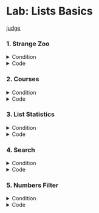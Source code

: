 # Lab: Lists Basics

[judge](https://judge.softuni.org/Contests/1724)

### 1. Strange Zoo

<details> <summary>Condition</summary>

You are at the zoo, and the meerkats look strange.
You will receive 3 strings on separate lines, representing the tail, the body, and the head of an animal in that order.
Your task is to re-arrange the elements in a list so that the animal looks normal again:
• On the first position is the head;
• On the second position is the body;
• On the last one is the tail.

| Input                                                               | Output                                                                |
|---------------------------------------------------------------------|-----------------------------------------------------------------------|
| my tail<br/>my body seems on place<br/>my head is on the wrong end! | ['my head is on the wrong end!', 'my body seems on place', 'my tail'] |

| Input                  | Output                   | Input         | Output          |
|------------------------|--------------------------|---------------|-----------------|
| tail</br>body</br>head | ['head', 'body', 'tail'] | T</br>B</br>H | ['H', 'B', 'T'] |

* Hints</br>
  We start by reading the three parts of the body:

</details>
<details> <summary>Code</summary>

```Python
head = input()
body = input()
tail = input()
text = [tail, body, head]
print(text)

or
```Python
my_list = []

for _ in range(3):
    data = input()
    my_list.append(data)
my_list[0], my_list[2] = my_list[2], my_list[0]
print(my_list)
```
or
```Python
my_list1 = []

for _ in range(3):
    data = input()
    my_list1.append(data)
new_list = my_list1[::-1]
print(new_list)
```
or
```Python
my_list2 = []

for _ in range(3):
    data = input()
    my_list2.append(data)
    new_list2 = my_list2.reverse()
print(new_list2)
```

</details>


### 2. Courses</br>

<details> <summary>Condition</summary>

   On the first line, you will receive a single number n. On the following n lines, you will receive names of courses.
   You should create a list of courses and print it.

| Input                                                               | Output                                                         |
|---------------------------------------------------------------------|----------------------------------------------------------------|
| 2</br>PB Python</br>PF Python                                       | ['PB Python', 'PF Python']                                     |
| 4</br>Front-End</br>C# Web</br>JS Core</br>Programming Fundamentals | ['Front-End', 'C# Web', 'JS Core', 'Programming Fundamentals'] |

Hints
We read the number n from the console, and we create an empty list:

</details>
<details> <summary>Code</summary>

```Python
course = []
for i in range(int(input())):
    courses = input()
course.append(courses)
print(course)
```
### or
```Python
n = int(input())
courses_list = []

for _ in range(n):
    course_name = input()
    courses_list.append(course_name)

print(courses_list)
```
</details>

### 3. List Statistics

<details> <summary>Condition</summary>

   On the first line, you will receive a number n. On the following n lines, you will receive integers. You should
   create and print two lists:
   • One with all the positives (including 0) numbers
   • One with all the negatives numbers
   Finally, print the following message:</br>
   **Count of positives: {count_positives}</br>
   Sum of negatives: {sum_of_negatives}**

* Example

| Input                               | Output                                                                       |
|-------------------------------------|------------------------------------------------------------------------------|
| 5</br>10</br>3</br>2</br>-15</br>-4 | [10, 3, 2]</br>[-15, -4]</br>Count of positives: 3</br>Sum of negatives: -19 |

| Input                                            | Output                                                                             | 
 |--------------------------------------------------|------------------------------------------------------------------------------------|
| 6</br>11</br>2</br>35</br>599</br>31</br>20</br> | [11, 2, 35, 599, 31, 20]</br>[ ]</br>Count of positives: 6</br>Sum of negatives: 0 |

</details>
<details> <summary>Code</summary>

```Python
n = int(input())

positive_numbers = []
negative_numbers = []

for _ in range(n):
    number = int(input())

if number >= 0:
    positive_numbers.append(number)
else:
    negative_numbers.append(number)

# or  positive_numbers.append(number) if number >= 0 else negative_numbers.append(number)

print(positive_numbers)
print(negative_numbers)
print('Count of positives:', len(positive_numbers))
print('Sum of negatives:', sum(negative_numbers))
```
or from CEO
```Python
number_range = int(input())

list_plus = list()
list_minus = list()
minus_count = 0
plus_count = 0

for _ in range(number_range):
    number = int(input())

    if number >= 0:
        list_plus.append(number)
        plus_count += 1

    else:
        list_minus.append(number)
        minus_count += number

print(f"{list_plus}\n{list_minus}")
print(f"Count of positives: {plus_count}")
print(f"Sum of negatives: {minus_count}")
```
</details>

### 4. Search

<details> <summary>Condition</summary>

   On the first line, you will receive a number n. On the second line, you will receive a word. On the following n
   lines, you will be given some strings. You should add them to a list and print them. After that, you should filter
   out only the strings that include the given word and print that list too.

Example

| Input                                                                                                                      | Oyput                                                                                                                                                                                          |
|----------------------------------------------------------------------------------------------------------------------------|------------------------------------------------------------------------------------------------------------------------------------------------------------------------------------------------|
| 3</br>SoftUni</br>I study at SoftUni</br>I walk to work</br>I learn Python at SoftUni                                      | ["I study at SoftUni", "I walk to work", "I learn Python at SoftUni"]</br>["I study at SoftUni", "I learn Python at SoftUni"]</br>                                                             |
| 4</br>tomatoes</br>I love tomatoes</br>I can eat tomatoes forever</br>I don't like apples</br>Yesterday I ate two tomatoes | ["I love tomatoes", "I can eat tomatoes forever", "I don't like apples", "Yesterday I ate two tomatoes"]</br>["I love tomatoes", "I can eat tomatoes forever", "Yesterday I ate two tomatoes"] |

</details>
<details> <summary>Code</summary>

```Python
list_fool = []
list_search = []
count_number = int(input())
search_word = input()

for _ in range(count_number):
    word = input()
    list_fool.append(word)
    if search_word in word:
        list_search.append(word)

print(list_fool)
print(list_search)
```
### or
```Python
n = int(input())
magic_word = input()

strings = []

for _ in range(n):
    string = input()
    strings.append(string)

print(strings)

filtered_strings = []

for current_string in strings:
    if magic_word in current_string:
        filtered_strings.append(current_string)

print(filtered_strings)
```

</details>

### 5. Numbers Filter

<details> <summary>Condition</summary>

   On the first line, you will receive a single number n. On the following n lines, you will receive integers. After
   that, you will be given one of the following commands:

• even</br>
• odd</br>
• negative</br>
• positive</br>
Filter all the numbers that fit in the category (0 counts as a positive and even). Finally, print the result.

**Example**

| Input                                          | Output        |
|------------------------------------------------|---------------|
| 5</br>33</br>19</br>-2</br>18</br>998</br>even | [-2, 18, 998] |
| 3</br>111</br>-4</br>0</br>negative</br>       | [-4]          |

</details>
<details> <summary>Code</summary>

```Python
n = int(input())
exam_list = []
sorted_list = []

for n in range(n):
    input_num = int(input())
    exam_list.append(int(input_num))

command = input().lower()

if command == "even":
    sorted_list = [x for x in exam_list if x % 2 == 0]

if command == "odd":
    sorted_list = [x for x in exam_list if x % 2 != 0]

if command == "negative":
    sorted_list = [x for x in exam_list if x < 0]

if command == "positive":
    sorted_list = [x for x in exam_list if x >= 0]

print(sorted_list)
```
or from CEO
```Python
numbers = [int(input()) for _ in range(int(input()))]
command = input()
print([x for x in numbers if any([command == "odd" and x % 2 != 0,
                                  command == "even" and x % 2 == 0,
                                  command == "positive" and x >= 0,
                                  command == "negative" and x < 0])])

numbers = [int(input()) for _ in range(int(input()))]
data_ = {
    "odd": [x for x in numbers if x % 2 != 0],
    "even": [x for x in numbers if x % 2 == 0],
    "positive": [x for x in numbers if x >= 0],
    "negative": [x for x in numbers if x < 0]
}
print(data_[input()])
```
or
```Python
number_range = int(input())

even = list()
negative = list()
positive = list()
odd = list()

for _ in range(1, number_range + 2):
    number = input()

    if number == "even":
        break
    elif number == "negative":
        break

    elif number == "positive":
        break

    elif number == "odd":
        break

    if int(number) % 2 == 0:
        even.append(int(number))

    if int(number) < 0:
        negative.append(int(number))

    if int(number) >= 0:
        positive.append(int(number))

    if int(number) % 2 != 0:
        odd.append(int(number))

if number == "even":
    print(even)

elif number == "negative":
    print(negative)

elif number == "positive":
    print(positive)

elif number == "odd":
    print(odd)
```
or from zahariev -webbersof
```Python
n = int(input())
COMMAND_EVEN = 'even'
COMMAND_ODD = 'odd'
COMMAND_NEGATIVE = 'negative'
COMMAND_POSITIVE = 'positive'

numbers = [int(input()) for _ in range(n)]
filtered_numbers = []

command = input()

for num in numbers:
    filtered_command = ((command == COMMAND_EVEN and num % 2 == 0) or
                        (command == COMMAND_ODD and num % 2 != 0) or
                        (command == COMMAND_POSITIVE and num >= 0) or
                        (command == COMMAND_NEGATIVE and num < 0)
                        )

    if filtered_command:
        filtered_numbers.append(num)

print(filtered_numbers)

]()
```